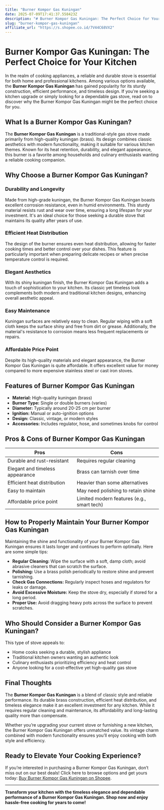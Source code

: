 ```yaml
---
title: "Burner Kompor Gas Kuningan"
date: 2025-07-09T17:41:37.558423Z
description: "# Burner Kompor Gas Kuningan: The Perfect Choice for Your Kitchen..."
slug: "burner-kompor-gas-kuningan"
affiliate_url: "https://s.shopee.co.id/7V44C68VX2"
---
```

# Burner Kompor Gas Kuningan: The Perfect Choice for Your Kitchen

In the realm of cooking appliances, a reliable and durable stove is essential for both home and professional kitchens. Among various options available, the **Burner Kompor Gas Kuningan** has gained popularity for its sturdy construction, efficient performance, and timeless design. If you're seeking a kitchen upgrade or simply looking for a dependable gas stove, read on to discover why the Burner Kompor Gas Kuningan might be the perfect choice for you.

## What Is a Burner Kompor Gas Kuningan?

The **Burner Kompor Gas Kuningan** is a traditional-style gas stove made primarily from high-quality kuningan (brass). Its design combines classic aesthetics with modern functionality, making it suitable for various kitchen themes. Known for its heat retention, durability, and elegant appearance, this burner is a favorite among households and culinary enthusiasts wanting a reliable cooking companion.

## Why Choose a Burner Kompor Gas Kuningan?

### Durability and Longevity

Made from high-grade kuningan, the Burner Kompor Gas Kuningan boasts excellent corrosion resistance, even in humid environments. This sturdy material resists rust and wear over time, ensuring a long lifespan for your investment. It's an ideal choice for those seeking a durable stove that maintains its quality after years of use.

### Efficient Heat Distribution

The design of the burner ensures even heat distribution, allowing for faster cooking times and better control over your dishes. This feature is particularly important when preparing delicate recipes or when precise temperature control is required.

### Elegant Aesthetics

With its shiny kuningan finish, the Burner Kompor Gas Kuningan adds a touch of sophistication to your kitchen. Its classic yet timeless look complements both modern and traditional kitchen designs, enhancing overall aesthetic appeal.

### Easy Maintenance

Kuningan surfaces are relatively easy to clean. Regular wiping with a soft cloth keeps the surface shiny and free from dirt or grease. Additionally, the material's resistance to corrosion means less frequent replacements or repairs.

### Affordable Price Point

Despite its high-quality materials and elegant appearance, the Burner Kompor Gas Kuningan is quite affordable. It offers excellent value for money compared to more expensive stainless steel or cast iron stoves.

## Features of Burner Kompor Gas Kuningan

- **Material:** High-quality kuningan (brass)
- **Burner Type:** Single or double burners (varies)
- **Diameter:** Typically around 20-25 cm per burner
- **Ignition:** Manual or auto-ignition options
- **Design:** Classic, vintage, or modern styles
- **Accessories:** Includes regulator, hose, and sometimes knobs for control

## Pros & Cons of Burner Kompor Gas Kuningan

| Pros                               | Cons                                 |
|------------------------------------|--------------------------------------|
| Durable and rust-resistant       | Requires regular cleaning          |
| Elegant and timeless appearance   | Brass can tarnish over time       |
| Efficient heat distribution       | Heavier than some alternatives     |
| Easy to maintain                  | May need polishing to retain shine |
| Affordable price point            | Limited modern features (e.g., smart tech) |

## How to Properly Maintain Your Burner Kompor Gas Kuningan

Maintaining the shine and functionality of your Burner Kompor Gas Kuningan ensures it lasts longer and continues to perform optimally. Here are some simple tips:

- **Regular Cleaning:** Wipe the surface with a soft, damp cloth; avoid abrasive cleaners that can scratch the surface.
- **Polishing:** Use a brass polish periodically to restore shine and prevent tarnishing.
- **Check Gas Connections:** Regularly inspect hoses and regulators for leaks or damage.
- **Avoid Excessive Moisture:** Keep the stove dry, especially if stored for a long period.
- **Proper Use:** Avoid dragging heavy pots across the surface to prevent scratches.

## Who Should Consider a Burner Kompor Gas Kuningan?

This type of stove appeals to:

- Home cooks seeking a durable, stylish appliance
- Traditional kitchen owners wanting an authentic look
- Culinary enthusiasts prioritizing efficiency and heat control
- Anyone looking for a cost-effective yet high-quality gas stove

## Final Thoughts

The **Burner Kompor Gas Kuningan** is a blend of classic style and reliable performance. Its durable brass construction, efficient heat distribution, and timeless elegance make it an excellent investment for any kitchen. While it requires regular cleaning and maintenance, its affordability and long-lasting quality more than compensate.

Whether you’re upgrading your current stove or furnishing a new kitchen, the Burner Kompor Gas Kuningan offers unmatched value. Its vintage charm combined with modern functionality ensures you’ll enjoy cooking with both style and efficiency.

## Ready to Elevate Your Cooking Experience?

If you’re interested in purchasing a Burner Kompor Gas Kuningan, don’t miss out on our best deals! Click here to browse options and get yours today: [Buy Burner Kompor Gas Kuningan on Shopee](https://s.shopee.co.id/7V44C68VX2).

---

**Transform your kitchen with the timeless elegance and dependable performance of a Burner Kompor Gas Kuningan. Shop now and enjoy hassle-free cooking for years to come!**